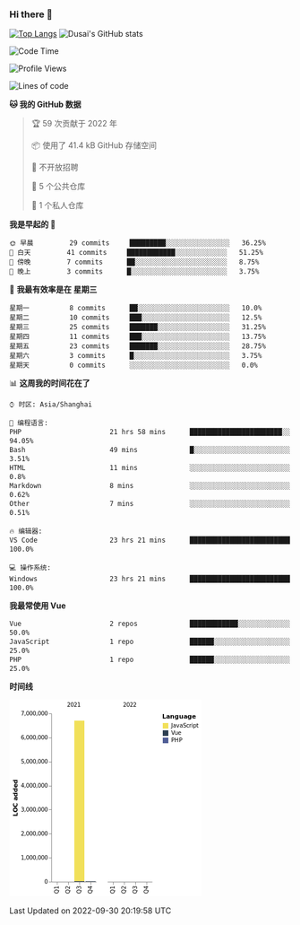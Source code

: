 ### Hi there 👋

<!--
**SQSora/SQSora** is a ✨ _special_ ✨ repository because its `README.md` (this file) appears on your GitHub profile.

Here are some ideas to get you started:

- 🔭 I’m currently working on ...
- 🌱 I’m currently learning ...
- 👯 I’m looking to collaborate on ...
- 🤔 I’m looking for help with ...
- 💬 Ask me about ...
- 📫 How to reach me: ...
- 😄 Pronouns: ...
- ⚡ Fun fact: ...
-->
[![Top Langs](https://github-readme-stats.vercel.app/api/top-langs/?username=anuraghazra&layout=compact)](https://github.com/anuraghazra/github-readme-stats)
![Dusai's GitHub stats](https://github-readme-stats.vercel.app/api?username=SQSora&show_icons=true&include_all_commits=true&bg_color=90,FF6699,DDA0DD,66FFFF&locale=cn&icon_color=00FFFF&title_color=54FF9F&text_color=00FFFF&card_width=14)

<!--START_SECTION:waka-->
![Code Time](http://img.shields.io/badge/Code%20Time-583%20hrs%2053%20mins-blue)

![Profile Views](http://img.shields.io/badge/%E4%B8%AA%E4%BA%BA%E8%B5%84%E6%96%99%E8%A7%82%E7%9C%8B%E6%AC%A1%E6%95%B0-0-blue)

![Lines of code](https://img.shields.io/badge/%E4%BB%8E%E3%80%8CHello%20World%E3%80%8D%E8%B5%B7%E6%88%91%E5%B7%B2%E7%BB%8F%E5%86%99%E4%BA%86-7%20Million%20%E8%A1%8C%E4%BB%A3%E7%A0%81-blue)

**🐱 我的 GitHub 数据** 

> 🏆 59 次贡献于 2022 年
 > 
> 📦  使用了 41.4 kB GitHub 存储空间 
 > 
> 🚫 不开放招聘
 > 
> 📜 5 个公共仓库 
 > 
> 🔑 1 个私人仓库 
 > 
**我是早起的 🐤** 

```text
🌞 早晨         29 commits     █████████░░░░░░░░░░░░░░░░   36.25% 
🌆 白天         41 commits     ████████████░░░░░░░░░░░░░   51.25% 
🌃 傍晚         7 commits      ██░░░░░░░░░░░░░░░░░░░░░░░   8.75% 
🌙 晚上         3 commits      █░░░░░░░░░░░░░░░░░░░░░░░░   3.75%

```
📅 **我最有效率是在 星期三** 

```text
星期一          8 commits      ██░░░░░░░░░░░░░░░░░░░░░░░   10.0% 
星期二          10 commits     ███░░░░░░░░░░░░░░░░░░░░░░   12.5% 
星期三          25 commits     ███████░░░░░░░░░░░░░░░░░░   31.25% 
星期四          11 commits     ███░░░░░░░░░░░░░░░░░░░░░░   13.75% 
星期五          23 commits     ███████░░░░░░░░░░░░░░░░░░   28.75% 
星期六          3 commits      █░░░░░░░░░░░░░░░░░░░░░░░░   3.75% 
星期天          0 commits      ░░░░░░░░░░░░░░░░░░░░░░░░░   0.0%

```


📊 **这周我的时间花在了** 

```text
⌚︎ 时区: Asia/Shanghai

💬 编程语言: 
PHP                      21 hrs 58 mins      ███████████████████████░░   94.05% 
Bash                     49 mins             █░░░░░░░░░░░░░░░░░░░░░░░░   3.51% 
HTML                     11 mins             ░░░░░░░░░░░░░░░░░░░░░░░░░   0.8% 
Markdown                 8 mins              ░░░░░░░░░░░░░░░░░░░░░░░░░   0.62% 
Other                    7 mins              ░░░░░░░░░░░░░░░░░░░░░░░░░   0.51%

🔥 编辑器: 
VS Code                  23 hrs 21 mins      █████████████████████████   100.0%

💻 操作系统: 
Windows                  23 hrs 21 mins      █████████████████████████   100.0%

```

**我最常使用 Vue** 

```text
Vue                      2 repos             ████████████░░░░░░░░░░░░░   50.0% 
JavaScript               1 repo              ██████░░░░░░░░░░░░░░░░░░░   25.0% 
PHP                      1 repo              ██████░░░░░░░░░░░░░░░░░░░   25.0%

```


**时间线**

![Chart not found](https://raw.githubusercontent.com/SQSora/SQSora/main/charts/bar_graph.png) 


 Last Updated on 2022-09-30 20:19:58 UTC
<!--END_SECTION:waka-->

